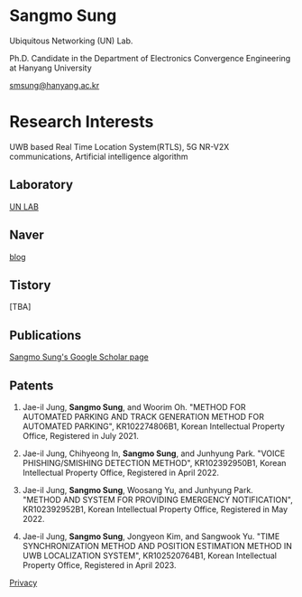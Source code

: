 # Sangmo Sung

Ubiquitous Networking (UN) Lab.

Ph.D. Candidate in the Department of Electronics Convergence Engineering at Hanyang University

smsung@hanyang.ac.kr

# Research Interests

UWB based Real Time Location System(RTLS), 5G NR-V2X communications,
Artificial intelligence algorithm

## Laboratory
[UN LAB](http://unlab.hanyang.ac.kr)

## Naver
[blog](https://blog.naver.com/sapitquireputat)

## Tistory
[TBA]

## Publications
[Sangmo Sung's Google Scholar page](https://scholar.google.com/citations?view_op=list_works&hl=ko&authuser=1&user=--q2aSkAAAAJ)

## Patents
1. Jae-il Jung, **Sangmo Sung**, and Woorim Oh. "METHOD FOR AUTOMATED PARKING AND TRACK GENERATION METHOD FOR AUTOMATED PARKING", KR102274806B1, Korean Intellectual Property Office, Registered in July 2021.

2. Jae-il Jung, Chihyeong In, **Sangmo Sung**, and Junhyung Park. "VOICE PHISHING/SMISHING DETECTION METHOD", KR102392950B1, Korean Intellectual Property Office, Registered in April 2022.

3. Jae-il Jung, **Sangmo Sung**, Woosang Yu, and Junhyung Park. "METHOD AND SYSTEM FOR PROVIDING EMERGENCY NOTIFICATION", KR102392952B1, Korean Intellectual Property Office, Registered in May 2022.

4. Jae-il Jung, **Sangmo Sung**, Jongyeon Kim, and Sangwook Yu. "TIME SYNCHRONIZATION METHOD AND POSITION ESTIMATION METHOD IN UWB LOCALIZATION SYSTEM", KR102520764B1, Korean Intellectual Property Office, Registered in April 2023.


[Privacy](https://sangmosung.github.io/home/privacy)
